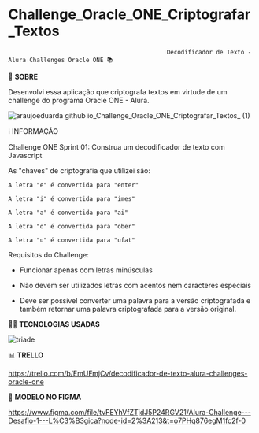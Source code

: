 # Challenge_Oracle_ONE_Criptografar_Textos
                                                 Decodificador de Texto - Alura Challenges Oracle ONE 📚
                                                   
   
🔎 **SOBRE**
                                              
Desenvolvi essa aplicação que criptografa textos em virtude de um challenge do programa Oracle ONE - Alura.

![araujoeduarda github io_Challenge_Oracle_ONE_Criptografar_Textos_ (1)](https://user-images.githubusercontent.com/113942221/211217122-a200446c-0ba2-48c3-a3f7-87f0a7eefdd6.png)


ℹ️ INFORMAÇÃO

Challenge ONE Sprint 01: Construa um decodificador de texto com Javascript 

As "chaves" de criptografia que utilizei são:

`A letra "e" é convertida para "enter"`

`A letra "i" é convertida para "imes"`

`A letra "a" é convertida para "ai"`

`A letra "o" é convertida para "ober"`

`A letra "u" é convertida para "ufat"`

Requisitos do Challenge:

- Funcionar apenas com letras minúsculas

- Não devem ser utilizados letras com acentos nem caracteres especiais

- Deve ser possível converter uma palavra para a versão criptografada e também retornar uma palavra criptografada para a versão original. 




👩‍💻 **TECNOLOGIAS USADAS**

![triade](https://user-images.githubusercontent.com/113942221/211216650-01e41705-7f17-47c6-b761-e283227a2bdf.png)



📊 **TRELLO**

https://trello.com/b/EmUFmjCv/decodificador-de-texto-alura-challenges-oracle-one



🎨 **MODELO NO FIGMA**

https://www.figma.com/file/tvFEYhVfZTjdJ5P24RGV21/Alura-Challenge---Desafio-1---L%C3%B3gica?node-id=2%3A213&t=o7PHq876egM1fc2f-0
